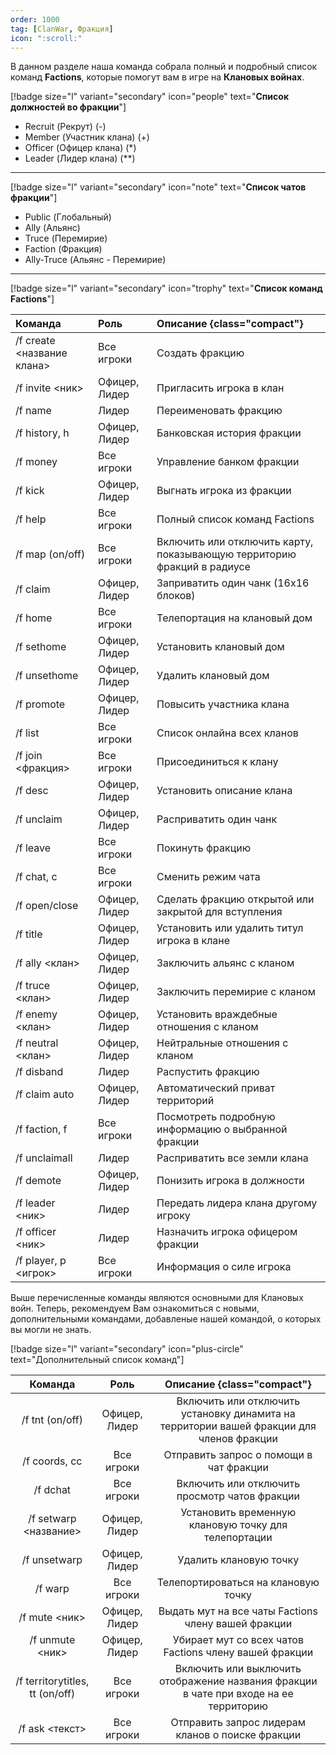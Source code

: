```yaml
---
order: 1000
tag: [ClanWar, Фракция]
icon: ":scroll:"
---
```

В данном разделе наша команда собрала полный и подробный список команд **Factions**, которые помогут вам в игре на **Клановых войнах**.

[!badge size="l" variant="secondary" icon="people" text="**Список должностей во фракции**"]

- Recruit (Рекрут) (-)
- Member (Участник клана) (+)
- Officer (Офицер клана) (*)
- Leader (Лидер клана) (**)
------------

[!badge size="l" variant="secondary" icon="note" text="**Список чатов фракции**"]

- Public (Глобальный)
- Ally (Альянс)
- Truce (Перемирие)
- Faction (Фракция)
- Ally-Truce (Альянс - Перемирие)
------------

[!badge size="l" variant="secondary" icon="trophy" text="**Список команд Factions**"]

Команда   | Роль | Описание {class="compact"}
:---   | :--- | :---
/f create <название клана> | Все игроки  | Создать фракцию
/f invite <ник> | Офицер, Лидер | Пригласить игрока в клан
/f name | Лидер | Переименовать фракцию
/f history, h | Офицер, Лидер | Банковская история фракции
/f money | Все игроки | Управление банком фракции
/f kick | Офицер, Лидер | Выгнать игрока из фракции
/f help | Все игроки | Полный список команд Factions
/f map (on/off) | Все игроки | Включить или отключить карту, показывающую территорию фракций в радиусе
/f claim | Офицер, Лидер | Заприватить один чанк (16x16 блоков)
/f home | Все игроки | Телепортация на клановый дом
/f sethome | Офицер, Лидер | Установить клановый дом
/f unsethome | Офицер, Лидер | Удалить клановый дом
/f promote | Офицер, Лидер | Повысить участника клана 
/f list | Все игроки | Список онлайна всех кланов
/f join <фракция> | Все игроки | Присоединиться к клану
/f desc | Офицер, Лидер | Установить описание клана 
/f unclaim | Офицер, Лидер | Расприватить один чанк
/f leave | Все игроки | Покинуть фракцию
/f chat, c | Все игроки | Сменить режим чата
/f open/close | Офицер, Лидер| Сделать фракцию открытой или закрытой для вступления 
/f title | Офицер, Лидер | Установить или удалить титул игрока в клане
/f ally <клан> | Офицер, Лидер | Заключить альянс с кланом 
/f truce <клан> | Офицер, Лидер | Заключить перемирие с кланом 
/f enemy <клан> | Офицер, Лидер | Установить враждебные отношения с кланом
/f neutral <клан> | Офицер, Лидер | Нейтральные отношения с кланом 
/f disband | Лидер | Распустить фракцию
/f claim auto | Офицер, Лидер | Автоматический приват территорий
/f faction, f | Все игроки | Посмотреть подробную информацию о выбранной фракции
/f unclaimall | Лидер | Расприватить все земли клана 
/f demote | Офицер, Лидер | Понизить игрока в должности
/f leader <ник> | Лидер | Передать лидера клана другому игроку 
/f officer <ник> | Лидер | Назначить игрока офицером фракции
/f player, p <игрок> | Все игроки | Информация о силе игрока

Выше перечисленные команды являются основными для Клановых войн. Теперь, рекомендуем Вам ознакомиться с новыми, дополнительными командами, добавленые нашей командой, о которых вы могли не знать.

[!badge size="l" variant="secondary" icon="plus-circle" text="Дополнительный список команд"]

Команда | Роль | Описание {class="compact"}
:---:   | :---: | :---:
/f tnt (on/off) | Офицер, Лидер | Включить или отключить установку динамита на территории вашей фракции для членов фракции
/f coords, cc | Все игроки | Отправить запрос о помощи в чат фракции
/f dchat | Все игроки | Включить или отключить просмотр чатов фракции
/f setwarp <название> | Офицер, Лидер | Установить временную клановую точку для телепортации
/f unsetwarp | Офицер, Лидер | Удалить клановую точку
/f warp | Все игроки | Телепортироваться на клановую точку
/f mute <ник> | Офицер, Лидер | Выдать мут на все чаты Factions члену вашей фракции 
/f unmute <ник> | Офицер, Лидер | Убирает мут со всех чатов Factions члену вашей фракции 
/f territorytitles, tt (on/off) | Все игроки | Включить или выключить отображение названия фракции в чате при входе на ее территорию
/f ask <текст> | Все игроки | Отправить запрос лидерам кланов о поиске фракции
